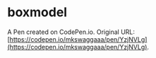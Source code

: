# boxmodel

A Pen created on CodePen.io. Original URL: [https://codepen.io/mkswaggaaa/pen/YzjNVLg](https://codepen.io/mkswaggaaa/pen/YzjNVLg).

